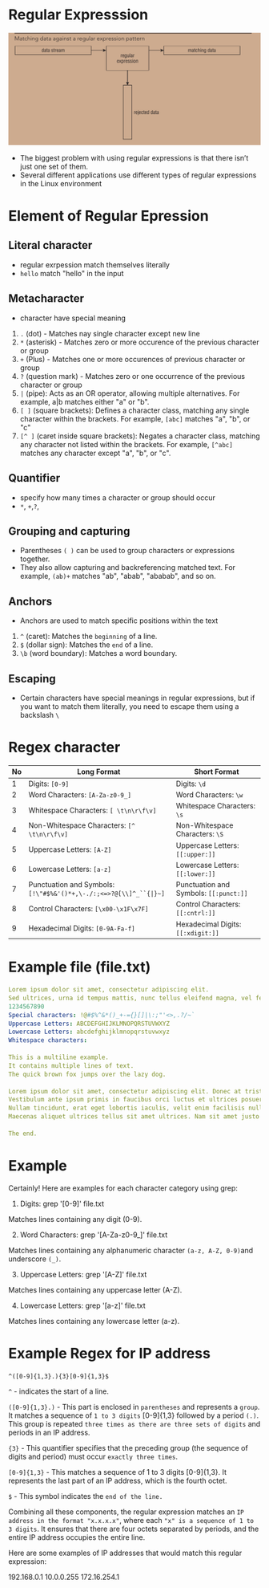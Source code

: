 # Regular Expresssion

![Regular_expression](../photo/regex1.png)

- The biggest problem with using regular expressions is that there isn’t just one set of them.
- Several different applications use different types of regular expressions in the Linux environment


# Element of Regular Epression

## Literal character 
- regular exrpession match themselves literally
- `hello` match "hello" in the input

## Metacharacter 
- character have special meaning
1. `.` (dot) - Matches nay single character except new line
2. `*` (asterisk) - Matches zero or more occurence of the previous character or group
3. `+` (Plus) - Matches one or more occurences of previous character or group
4. `?` (question mark) - Matches zero or one occurrence of the previous character or group
5. `|` (pipe): Acts as an OR operator, allowing multiple 
alternatives. For example, a|b matches either "a" or "b".
6. `[ ]` (square brackets): Defines a character class, matching any single character within the brackets. For example, `[abc]` matches "a", "b", or "c"
7. `[^ ]` (caret inside square brackets): Negates a character class, matching any character not listed within the brackets. For example, `[^abc]` matches any character except "a", "b", or "c".

## Quantifier 
- specify how many times a character or group should occur
- `*`, `+`,`?`, 

## Grouping and capturing

- Parentheses `( )` can be used to group characters or expressions together.
- They also allow capturing and backreferencing matched text. For example, `(ab)+` matches "ab", "abab", "ababab", and so on.

## Anchors
- Anchors are used to match specific positions within the text
1. `^` (caret): Matches the `beginning` of a line.
2. `$` (dollar sign): Matches the `end` of a line.
3. `\b` (word boundary): Matches a word boundary.

## Escaping 
-  Certain characters have special meanings in regular expressions, but if you want to match them literally, you need to escape them using a backslash `\`


# Regex character 


| No  | Long Format                                                        | Short Format                           |
|-----|--------------------------------------------------------------------|----------------------------------------|
| 1   | Digits: `[0-9]`                                                    | Digits: `\d`                           |
| 2   | Word Characters: `[A-Za-z0-9_]`                                    | Word Characters: `\w`                  |
| 3   | Whitespace Characters: `[ \t\n\r\f\v]`                             | Whitespace Characters: `\s`            |
| 4   | Non-Whitespace Characters: `[^ \t\n\r\f\v]`                        | Non-Whitespace Characters: `\S`        |
| 5   | Uppercase Letters: `[A-Z]`                                         | Uppercase Letters: `[[:upper:]]`       |
| 6   | Lowercase Letters: `[a-z]`                                         | Lowercase Letters: `[[:lower:]]`       |
| 7   | Punctuation and Symbols: `[!\"#$%&'()*+,\-./:;<=>?@[\\]^_``{\|}~]` | Punctuation and Symbols: `[[:punct:]]` |
| 8   | Control Characters: `[\x00-\x1F\x7F]`                              | Control Characters: `[[:cntrl:]]`      |
| 9   | Hexadecimal Digits: `[0-9A-Fa-f]`                                  | Hexadecimal Digits: `[[:xdigit:]]`     |



# Example file (file.txt)

```yaml
Lorem ipsum dolor sit amet, consectetur adipiscing elit.
Sed ultrices, urna id tempus mattis, nunc tellus eleifend magna, vel fermentum enim mauris at est.
1234567890
Special characters: !@#$%^&*()_+-={}[]|\:;"'<>,.?/~`
Uppercase Letters: ABCDEFGHIJKLMNOPQRSTUVWXYZ
Lowercase Letters: abcdefghijklmnopqrstuvwxyz
Whitespace characters: 

This is a multiline example.
It contains multiple lines of text.
The quick brown fox jumps over the lazy dog.

Lorem ipsum dolor sit amet, consectetur adipiscing elit. Donec at tristique magna.
Vestibulum ante ipsum primis in faucibus orci luctus et ultrices posuere cubilia curae; Fusce quis tristique justo.
Nullam tincidunt, erat eget lobortis iaculis, velit enim facilisis nulla, eget consectetur lacus quam nec nisi.
Maecenas aliquet ultrices tellus sit amet ultrices. Nam sit amet justo urna.

The end.
```


# Example
 
Certainly! Here are examples for each character category using grep:

1. Digits: grep '[0-9]' file.txt

Matches lines containing any digit (0-9).

2. Word Characters: grep '[A-Za-z0-9_]' file.txt

Matches lines containing any alphanumeric character `(a-z, A-Z, 0-9)`and underscore `(_)`.


3. Uppercase Letters: grep '[A-Z]' file.txt

Matches lines containing any uppercase letter (A-Z).

4. Lowercase Letters: grep '[a-z]' file.txt

Matches lines containing any lowercase letter (a-z).


# Example Regex for IP address

`^([0-9]{1,3}.){3}[0-9]{1,3}$`



`^` - indicates the start of a line.

`([0-9]{1,3}.)` - This part is enclosed in `parentheses` and represents a `group`. It matches a sequence of `1 to 3 digits` [0-9]{1,3} followed by a period `(.)`. This group is repeated `three times as there are three sets of digits` and periods in an IP address.

`{3}` - This quantifier specifies that the preceding group (the sequence of digits and period) must occur `exactly three times`.

`[0-9]{1,3}` - This matches a sequence of 1 to 3 digits [0-9]{1,3}. It represents the last part of an IP address, which is the fourth octet.

`$` - This symbol indicates the `end of the line.`

Combining all these components, the regular expression matches an `IP address in the format "x.x.x.x"`, where each `"x" is a sequence of 1 to 3 digits`. It ensures that there are four octets separated by periods, and the entire IP address occupies the entire line.

Here are some examples of IP addresses that would match this regular expression:

192.168.0.1
10.0.0.255
172.16.254.1
